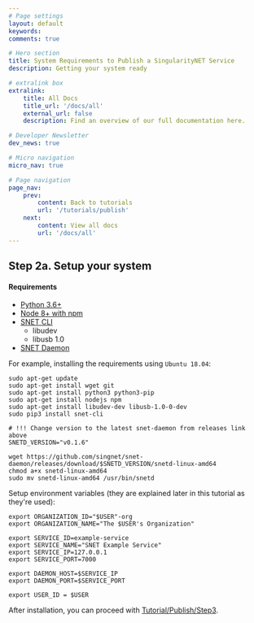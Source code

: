 ```yaml
---
# Page settings
layout: default
keywords:
comments: true

# Hero section
title: System Requirements to Publish a SingularityNET Service
description: Getting your system ready

# extralink box
extralink:
    title: All Docs
    title_url: '/docs/all'
    external_url: false
    description: Find an overview of our full documentation here.

# Developer Newsletter
dev_news: true

# Micro navigation
micro_nav: true

# Page navigation
page_nav:
    prev:
        content: Back to tutorials
        url: '/tutorials/publish'
    next:
        content: View all docs
        url: '/docs/all'
---
```


## Step 2a. Setup your system

#### Requirements

- [Python 3.6+](https://www.python.org/downloads/)
- [Node 8+ with npm](https://nodejs.org/en/download/)
- [SNET CLI](https://github.com/singnet/snet-cli/releases)
    - libudev
    - libusb 1.0
- [SNET Daemon](https://github.com/singnet/snet-daemon/releases)

For example, installing the requirements using `Ubuntu 18.04`:

```
sudo apt-get update
sudo apt-get install wget git
sudo apt-get install python3 python3-pip
sudo apt-get install nodejs npm
sudo apt-get install libudev-dev libusb-1.0-0-dev
sudo pip3 install snet-cli

# !!! Change version to the latest snet-daemon from releases link above
SNETD_VERSION="v0.1.6"

wget https://github.com/singnet/snet-daemon/releases/download/$SNETD_VERSION/snetd-linux-amd64
chmod a+x snetd-linux-amd64
sudo mv snetd-linux-amd64 /usr/bin/snetd
```

Setup environment variables (they are explained later in this tutorial as they're used):

```
export ORGANIZATION_ID="$USER"-org
export ORGANIZATION_NAME="The $USER's Organization"

export SERVICE_ID=example-service
export SERVICE_NAME="SNET Example Service"
export SERVICE_IP=127.0.0.1
export SERVICE_PORT=7000

export DAEMON_HOST=$SERVICE_IP
export DAEMON_PORT=$SERVICE_PORT

export USER_ID = $USER
```

After installation, you can proceed with [Tutorial/Publish/Step3](https://dev.singularitynet.io/tutorials/publish/#step-3-setup-snet-cli-and-create-your-identity).